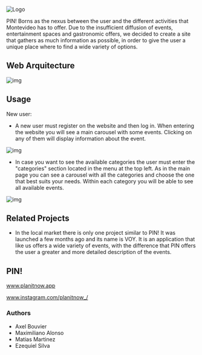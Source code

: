 ![Logo](https://i.postimg.cc/g2GKRQy2/pin-Logo-Estirado.png)

PIN! Borns as the nexus between
the user and the different activities that 
Montevideo has to offer. Due to the insufficient
diffusion of events, entertainment spaces and 
gastronomic offers, we decided to create a site
that gathers as much information as possible,
in order to give the user a unique place where
to find a wide variety of options.

## Web Arquitecture
![img](https://i.postimg.cc/gcTgnYBG/arquitectura1.png)

## Usage
New user:
- A new user must register on the website and then log in. When entering the website you will see a main carousel with some events. Clicking on any of them will display information about the event.

![img](https://i.postimg.cc/T1t1Y7cP/new-user3.png)

- In case you want to see the available categories the user must enter the "categories" section located in the menu at the top left. As in the main page you can see a carousel with all the categories and choose the one that best suits your needs. Within each category you will be able to see all available events.

![img](https://i.postimg.cc/x1mhDzCh/new-user1.jpg)

## Related Projects
- In the local market there is only one project similar to PIN! It was launched a few months ago and its name is VOY. It is an application that like us offers a wide variety of events, with the difference that PIN offers the user a greater and more detailed description of the events.

## PIN!
www.planitnow.app

www.instagram.com/planitnow_/

### Authors

- Axel Bouvier
- Maximiliano Alonso
- Matias Martinez 
- Ezequiel Silva
